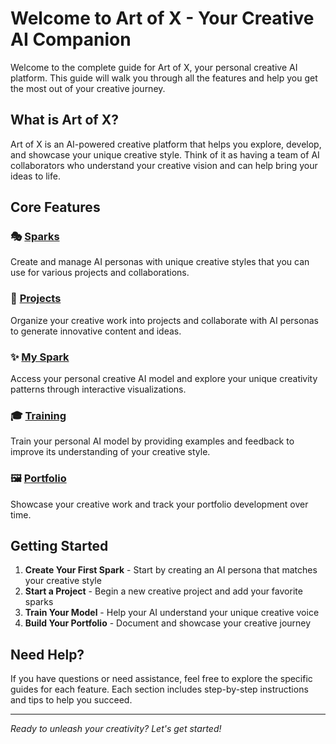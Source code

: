 # Welcome to Art of X - Your Creative AI Companion

Welcome to the complete guide for Art of X, your personal creative AI platform. This guide will walk you through all the features and help you get the most out of your creative journey.

## What is Art of X?

Art of X is an AI-powered creative platform that helps you explore, develop, and showcase your unique creative style. Think of it as having a team of AI collaborators who understand your creative vision and can help bring your ideas to life.

## Core Features

### 🎭 [Sparks](/guide/sparks)
Create and manage AI personas with unique creative styles that you can use for various projects and collaborations.

### 📁 [Projects](/guide/projects)
Organize your creative work into projects and collaborate with AI personas to generate innovative content and ideas.

### ✨ [My Spark](/guide/my-spark)
Access your personal creative AI model and explore your unique creativity patterns through interactive visualizations.

### 🎓 [Training](/guide/training)
Train your personal AI model by providing examples and feedback to improve its understanding of your creative style.

### 🖼️ [Portfolio](/guide/portfolio)
Showcase your creative work and track your portfolio development over time.

## Getting Started

1. **Create Your First Spark** - Start by creating an AI persona that matches your creative style
2. **Start a Project** - Begin a new creative project and add your favorite sparks
3. **Train Your Model** - Help your AI understand your unique creative voice
4. **Build Your Portfolio** - Document and showcase your creative journey

## Need Help?

If you have questions or need assistance, feel free to explore the specific guides for each feature. Each section includes step-by-step instructions and tips to help you succeed.

---

*Ready to unleash your creativity? Let's get started!*